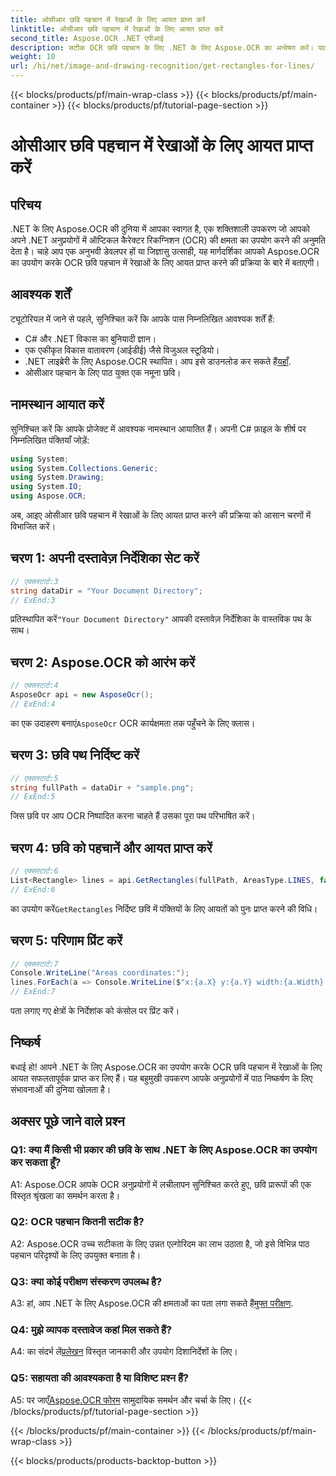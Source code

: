 ```yaml
---
title: ओसीआर छवि पहचान में रेखाओं के लिए आयत प्राप्त करें
linktitle: ओसीआर छवि पहचान में रेखाओं के लिए आयत प्राप्त करें
second_title: Aspose.OCR .NET एपीआई
description: सटीक OCR छवि पहचान के लिए .NET के लिए Aspose.OCR का अन्वेषण करें। पाठ निष्कर्षण की शक्ति को सहजता से उजागर करें।
weight: 10
url: /hi/net/image-and-drawing-recognition/get-rectangles-for-lines/
---
```


{{< blocks/products/pf/main-wrap-class >}}
{{< blocks/products/pf/main-container >}}
{{< blocks/products/pf/tutorial-page-section >}}

# ओसीआर छवि पहचान में रेखाओं के लिए आयत प्राप्त करें

## परिचय

.NET के लिए Aspose.OCR की दुनिया में आपका स्वागत है, एक शक्तिशाली उपकरण जो आपको अपने .NET अनुप्रयोगों में ऑप्टिकल कैरेक्टर रिकग्निशन (OCR) की क्षमता का उपयोग करने की अनुमति देता है। चाहे आप एक अनुभवी डेवलपर हों या जिज्ञासु उत्साही, यह मार्गदर्शिका आपको Aspose.OCR का उपयोग करके OCR छवि पहचान में रेखाओं के लिए आयत प्राप्त करने की प्रक्रिया के बारे में बताएगी।

## आवश्यक शर्तें

ट्यूटोरियल में जाने से पहले, सुनिश्चित करें कि आपके पास निम्नलिखित आवश्यक शर्तें हैं:

- C# और .NET विकास का बुनियादी ज्ञान।
- एक एकीकृत विकास वातावरण (आईडीई) जैसे विजुअल स्टूडियो।
-  .NET लाइब्रेरी के लिए Aspose.OCR स्थापित। आप इसे डाउनलोड कर सकते हैं[यहाँ](https://releases.aspose.com/ocr/net/).
- ओसीआर पहचान के लिए पाठ युक्त एक नमूना छवि।

## नामस्थान आयात करें

सुनिश्चित करें कि आपके प्रोजेक्ट में आवश्यक नामस्थान आयातित हैं। अपनी C# फ़ाइल के शीर्ष पर निम्नलिखित पंक्तियाँ जोड़ें:

```csharp
using System;
using System.Collections.Generic;
using System.Drawing;
using System.IO;
using Aspose.OCR;
```

अब, आइए ओसीआर छवि पहचान में रेखाओं के लिए आयत प्राप्त करने की प्रक्रिया को आसान चरणों में विभाजित करें।

## चरण 1: अपनी दस्तावेज़ निर्देशिका सेट करें

```csharp
// एक्सस्टार्ट:3
string dataDir = "Your Document Directory";
// ExEnd:3
```

 प्रतिस्थापित करें`"Your Document Directory"` आपकी दस्तावेज़ निर्देशिका के वास्तविक पथ के साथ।

## चरण 2: Aspose.OCR को आरंभ करें

```csharp
// एक्सस्टार्ट:4
AsposeOcr api = new AsposeOcr();
// ExEnd:4
```

 का एक उदाहरण बनाएं`AsposeOcr` OCR कार्यक्षमता तक पहुँचने के लिए क्लास।

## चरण 3: छवि पथ निर्दिष्ट करें

```csharp
// एक्सस्टार्ट:5
string fullPath = dataDir + "sample.png";
// ExEnd:5
```

जिस छवि पर आप OCR निष्पादित करना चाहते हैं उसका पूरा पथ परिभाषित करें।

## चरण 4: छवि को पहचानें और आयत प्राप्त करें

```csharp
// एक्सस्टार्ट:6
List<Rectangle> lines = api.GetRectangles(fullPath, AreasType.LINES, false);
// ExEnd:6
```

 का उपयोग करें`GetRectangles` निर्दिष्ट छवि में पंक्तियों के लिए आयतों को पुनः प्राप्त करने की विधि।

## चरण 5: परिणाम प्रिंट करें

```csharp
// एक्सस्टार्ट:7
Console.WriteLine("Areas coordinates:");
lines.ForEach(a => Console.WriteLine($"x:{a.X} y:{a.Y} width:{a.Width} height:{a.Height}"));
// ExEnd:7
```

पता लगाए गए क्षेत्रों के निर्देशांक को कंसोल पर प्रिंट करें।

## निष्कर्ष

बधाई हो! आपने .NET के लिए Aspose.OCR का उपयोग करके OCR छवि पहचान में रेखाओं के लिए आयत सफलतापूर्वक प्राप्त कर लिए हैं। यह बहुमुखी उपकरण आपके अनुप्रयोगों में पाठ निष्कर्षण के लिए संभावनाओं की दुनिया खोलता है।

## अक्सर पूछे जाने वाले प्रश्न

### Q1: क्या मैं किसी भी प्रकार की छवि के साथ .NET के लिए Aspose.OCR का उपयोग कर सकता हूँ?

A1: Aspose.OCR आपके OCR अनुप्रयोगों में लचीलापन सुनिश्चित करते हुए, छवि प्रारूपों की एक विस्तृत श्रृंखला का समर्थन करता है।

### Q2: OCR पहचान कितनी सटीक है?

A2: Aspose.OCR उच्च सटीकता के लिए उन्नत एल्गोरिदम का लाभ उठाता है, जो इसे विभिन्न पाठ पहचान परिदृश्यों के लिए उपयुक्त बनाता है।

### Q3: क्या कोई परीक्षण संस्करण उपलब्ध है?

 A3: हां, आप .NET के लिए Aspose.OCR की क्षमताओं का पता लगा सकते हैं[मुफ्त परीक्षण](https://releases.aspose.com/).

### Q4: मुझे व्यापक दस्तावेज कहां मिल सकते हैं?

 A4: का संदर्भ लें[प्रलेखन](https://reference.aspose.com/ocr/net/) विस्तृत जानकारी और उपयोग दिशानिर्देशों के लिए।

### Q5: सहायता की आवश्यकता है या विशिष्ट प्रश्न हैं?

 A5: पर जाएँ[Aspose.OCR फोरम](https://forum.aspose.com/c/ocr/16) सामुदायिक समर्थन और चर्चा के लिए।
{{< /blocks/products/pf/tutorial-page-section >}}

{{< /blocks/products/pf/main-container >}}
{{< /blocks/products/pf/main-wrap-class >}}

{{< blocks/products/products-backtop-button >}}

